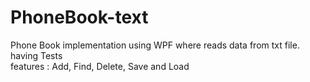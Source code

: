 # PhoneBook-text
Phone Book implementation using WPF where reads data from txt file.<br/>
having Tests<br/>
features : Add, Find, Delete, Save and Load<br/>

